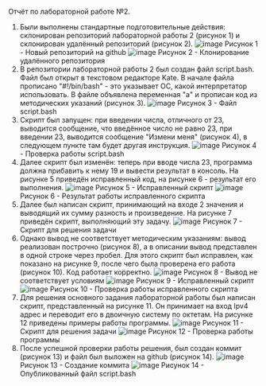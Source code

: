 Отчёт по лабораторной работе №2.

1. Были выполнены стандартные подготовительные действия: склонирован репозиторий лабораторной работы 2 (рисунок 1) и склонирован удалённый репозиторий (рисунок 2).
   ![image](https://github.com/Klochkova24/lab-2/assets/91188482/6e702a5b-737e-4238-b832-20f3b91eaf7b)
      Рисунок 1 - Новый репозиторий на github
   ![image](https://github.com/Klochkova24/lab-2/assets/91188482/a7ca0ade-7e73-4566-b3fe-fc3ca9fd770c)
      Рисунок 2 - Клонирование удалённого репозитория
2. В репозитории лабораторной работы 2 был создан файл script.bash. Файл был открыт в текстовом редакторе Kate. В начале файла прописано "#!/bin/bash" - это указывает ОС, какой интерпретатор использовать. В файле объявлена переменная "а" и прописан код из методических указаний (рисунок 3).
   ![image](https://github.com/Klochkova24/lab-2/assets/91188482/f4b78a00-0ea4-4bb9-8df7-012c28643ea2)
      Рисунок 3 - Файл script.bash
4. Скрипт был запущен: при введении числа, отличного от 23, выводится сообщение, что введённое число не равно 23, при введении 23, выводится сообщение "Измени меня" (рисунок 4), в следующем пункте там будет другая инструкция.
   ![image](https://github.com/Klochkova24/lab-2/assets/91188482/1b10b9c1-05c8-42db-bec5-3dd56f83ddfc)
      Рисунок 4 - Проверка работы script.bash
6. Далее скрипт был изменён: теперь при вводе числа 23, программа должна прибавить к нему 19 и вывести результат в консоль. На рисунке 5 приведён исправленный код, на рисунке 6 - результат его выполнения.
   ![image](https://github.com/Klochkova24/lab-2/assets/91188482/5be53e7c-a414-4082-b984-5f431aa7fab6)
      Рисунок 5 - Исправленный скрипт
   ![image](https://github.com/Klochkova24/lab-2/assets/91188482/6502c379-04e8-441a-ac08-fd4232f9823d)
      Рисунок 6 - Результат работы исправленного скрипта
8. Далее был написан скрипт, принимающий на входе 2 значения и выводящий их сумму разность и произведение. На рисунке 7 приведён скрипт, выполняющий эту задачу.
   ![image](https://github.com/Klochkova24/lab-2/assets/91188482/19fff7ec-6a92-4886-8715-8e38806d300a)
      Рисунок 7 - Скрипт для решения задачи
10. Однако вывод не соответствует методическим указаниям: вывод реализован построчно (рисунок 8), а в описании вывод представлен в одной строке через пробел. Для этого скрипт был исправлен, как показано на рисунке 9, после чего была проверена его работа (рисунок 10). Код работает корректно.
    ![image](https://github.com/Klochkova24/lab-2/assets/91188482/91f0dd26-e535-4fc9-ae9b-be261f35024b)
       Рисунок 8 - Вывод не соответствует условиям
    ![image](https://github.com/Klochkova24/lab-2/assets/91188482/b46b27f8-16fa-419b-bc3a-de3b03155667)
       Рисунок 9 - Исправленный скрипт
    ![image](https://github.com/Klochkova24/lab-2/assets/91188482/bc2e4f7a-0824-4bf6-8fe7-102f2b1dfe4c)
       Рисунок 10 - Проверка работы исправленного скрипта
12. Для решения основного задания лабораторной работы был написан скрипт, представленный на рисунке 11. Он принимает на вход Ipv4 адрес и переводит его в двоичную систему по октетам. На рисунке 12 приведены примеры работы программы.
    ![image](https://github.com/Klochkova24/lab-2/assets/91188482/1d25b70a-0c0a-4945-b7bf-79097272ff3a)
       Рисунок 11 - Скрипт для решения задачи
    ![image](https://github.com/Klochkova24/lab-2/assets/91188482/7bbfcc79-453e-40a9-94d1-f61d83ef55fc)
       Рисунок 12 - Проверка работы программы
14. После успешной проверки работы решения, был создан коммит (рисунок 13) и файл был выложен на github (рисунок 14).
    ![image](https://github.com/Klochkova24/lab-2/assets/91188482/3c55471c-e0ce-465d-89ae-0999093bc3be)
       Рисунок 13 - Создание коммита
    ![image](https://github.com/Klochkova24/lab-2/assets/91188482/d13baa4a-0ab6-4f98-973f-e3d2e30eb2e9)
       Рисунок 14 - Опубликованный файл script.bash














